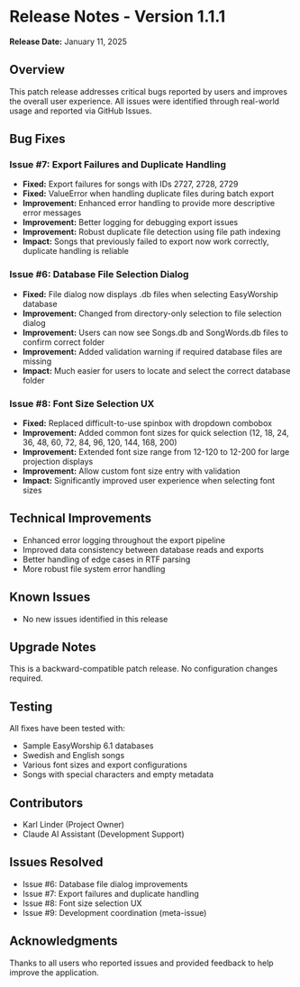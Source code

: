 # Release Notes - Version 1.1.1

**Release Date:** January 11, 2025

## Overview
This patch release addresses critical bugs reported by users and improves the overall user experience. All issues were identified through real-world usage and reported via GitHub Issues.

## Bug Fixes

### Issue #7: Export Failures and Duplicate Handling
- **Fixed:** Export failures for songs with IDs 2727, 2728, 2729
- **Fixed:** ValueError when handling duplicate files during batch export
- **Improvement:** Enhanced error handling to provide more descriptive error messages
- **Improvement:** Better logging for debugging export issues
- **Improvement:** Robust duplicate file detection using file path indexing
- **Impact:** Songs that previously failed to export now work correctly, duplicate handling is reliable

### Issue #6: Database File Selection Dialog
- **Fixed:** File dialog now displays .db files when selecting EasyWorship database
- **Improvement:** Changed from directory-only selection to file selection dialog
- **Improvement:** Users can now see Songs.db and SongWords.db files to confirm correct folder
- **Improvement:** Added validation warning if required database files are missing
- **Impact:** Much easier for users to locate and select the correct database folder

### Issue #8: Font Size Selection UX
- **Fixed:** Replaced difficult-to-use spinbox with dropdown combobox
- **Improvement:** Added common font sizes for quick selection (12, 18, 24, 36, 48, 60, 72, 84, 96, 120, 144, 168, 200)
- **Improvement:** Extended font size range from 12-120 to 12-200 for large projection displays
- **Improvement:** Allow custom font size entry with validation
- **Impact:** Significantly improved user experience when selecting font sizes

## Technical Improvements
- Enhanced error logging throughout the export pipeline
- Improved data consistency between database reads and exports
- Better handling of edge cases in RTF parsing
- More robust file system error handling

## Known Issues
- No new issues identified in this release

## Upgrade Notes
This is a backward-compatible patch release. No configuration changes required.

## Testing
All fixes have been tested with:
- Sample EasyWorship 6.1 databases
- Swedish and English songs
- Various font sizes and export configurations
- Songs with special characters and empty metadata

## Contributors
- Karl Linder (Project Owner)
- Claude AI Assistant (Development Support)

## Issues Resolved
- Issue #6: Database file dialog improvements
- Issue #7: Export failures and duplicate handling
- Issue #8: Font size selection UX
- Issue #9: Development coordination (meta-issue)

## Acknowledgments
Thanks to all users who reported issues and provided feedback to help improve the application.